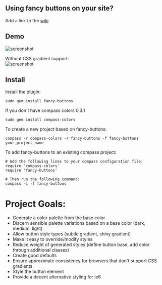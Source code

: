 ## Using fancy buttons on your site?
Add a link to the [wiki](http://wiki.github.com/imathis/fancy-buttons)

## Demo
![screenshot](http://s3.imathis.com/dev/compass/fancy-buttons/demo.png)

Without CSS gradient support:  
![screenshot](http://s3.imathis.com/dev/compass/fancy-buttons/demo-no-gradients.png)


## Install

Install the plugin:

    sudo gem install fancy-buttons

If you don't have compass colors 0.3.1
    
    sudo gem install compass-colors

To create a new project based on fancy-buttons:

    compass -r compass-colors -r fancy-buttons -f fancy-buttons your_project_name

To add fancy-buttons to an existing compass project:

    # Add the following lines to your compass configuration file:
    require 'compass-colors'
    require 'fancy-buttons'
    
    # Then run the following command:
    compass -i -f fancy-buttons

# Project Goals:

- Generate a color palette from the base color
- Discern sensible palette variations based on a base color (dark, medium, light)
- Allow button style types (subtle gradient, shiny gradient)
- Make it easy to override/modify styles
- Reduce weight of generated styles (define button base, add color through additional classes)
- Create good defaults
- Ensure approximate consistency for browsers that don't support CSS gradients
- Style the button element
- Provide a decent alternative styling for ie6